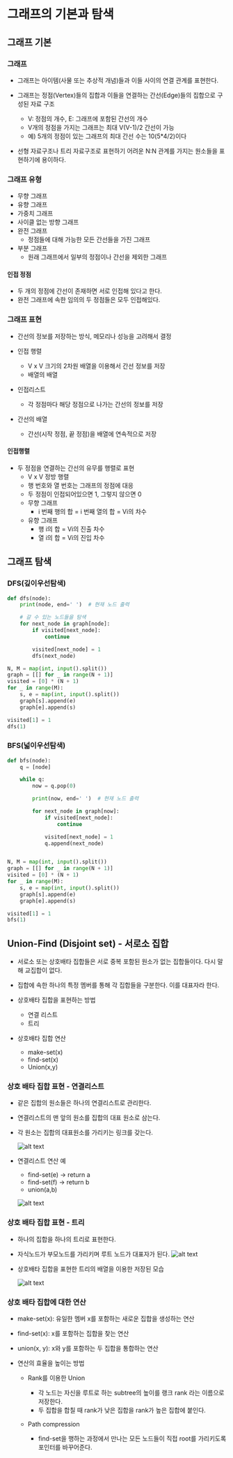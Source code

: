 # 그래프의 기본과 탐색

## 그래프 기본

### 그래프
- 그래프는 아이템(사물 또는 추상적 개념)들과 이들 사이의 연결 관계를 표현한다.

- 그래프는 정점(Vertex)들의 집합과 이들을 연결하는 간선(Edge)들의 집합으로 구성된 자료 구조
   - V: 정점의 개수, E: 그래프에 포함된 간선의 개수
   - V개의 정점을 가지는 그래프는 최대 V(V-1)/2 간선이 가능
    - 예) 5개의 정점이 있는 그래프의 최대 간선 수는 10(5*4/2)이다

- 선형 자료구조나 트리 자료구조로 표현하기 어려운 N:N 관계를 가지는 원소들을 표현하기에 용이하다.

### 그래프 유형
- 무향 그래프
- 유향 그래프 
- 가중치 그래프
- 사이클 없는 방향 그래프
- 완전 그래프
  - 정점들에 대해 가능한 모든 간선들을 가진 그래프
- 부분 그래프
  - 원래 그래프에서 일부의 정점이나 간선을 제외한 그래프

#### 인접 정점
- 두 개의 정점에 간선이 존재하면 서로 인접해 있다고 한다.
- 완전 그래프에 속한 임의의 두 정점들은 모두 인접해있다.

### 그래프 표현

- 간선의 정보를 저장하는 방식, 메모리나 성능을 고려해서 결정

- 인접 행렬
  - V x V 크기의 2차원 배열을 이용해서 간선 정보를 저장
  - 배열의 배열
- 인접리스트
  - 각 정점마다 해당 정점으로 나가는 간선의 정보를 저장
- 간선의 배열 
  - 간선(시작 정점, 끝 정점)을 배열에 연속적으로 저장

#### 인접행렬

- 두 정점을 연결하는 간선의 유무를 행렬로 표현
  - V x V 정방 행렬
  - 행 번호와 열 번호는 그래프의 정점에 대응
  - 두 정점이 인접되어있으면 1, 그렇지 않으면 0
  - 무향 그래프
    - i 번째 행의 합 = i 번째 열의 합 = Vi의 차수
  - 유향 그래프 
    - 행 i의 합 = Vi의 진출 차수
    - 열 i의 합 = Vi의 진입 차수

## 그래프 탐색
### DFS(깊이우선탐색)

```py
def dfs(node):
    print(node, end=' ')  # 현재 노드 출력

    # 갈 수 있는 노드들을 탐색
    for next_node in graph[node]:
        if visited[next_node]:
            continue

        visited[next_node] = 1
        dfs(next_node)

N, M = map(int, input().split())
graph = [[] for _ in range(N + 1)]
visited = [0] * (N + 1)
for _ in range(M):
    s, e = map(int, input().split())
    graph[s].append(e)
    graph[e].append(s)

visited[1] = 1
dfs(1)
```

### BFS(넓이우선탐색)

```py
def bfs(node):
    q = [node]

    while q:
        now = q.pop(0)

        print(now, end=' ')  # 현재 노드 출력

        for next_node in graph[now]:
            if visited[next_node]:
                continue

            visited[next_node] = 1
            q.append(next_node)


N, M = map(int, input().split())
graph = [[] for _ in range(N + 1)]
visited = [0] * (N + 1)
for _ in range(M):
    s, e = map(int, input().split())
    graph[s].append(e)
    graph[e].append(s)

visited[1] = 1
bfs(1)
```

## Union-Find (Disjoint set) - 서로소 집합

- 서로소 또는 상호배타 집합들은 서로 중복 포함된 원소가 없는 집합들이다. 다시 말해 교집합이 없다.

- 집합에 속한 하나의 특정 멤버를 통해 각 집합들을 구분한다. 이를 대표자라 한다.

- 상호배타 집합을 표현하는 방법
  - 연결 리스트
  - 트리

- 상호배타 집합 연산
  - make-set(x)
  - find-set(x)
  - Union(x,y)

### 상호 배타 집합 표현 - 연결리스트

- 같은 집합의 원소들은 하나의 연결리스트로 관리한다.
- 연결리스트의 맨 앞의 원소를 집합의 대표 원소로 삼는다.
- 각 원소는 집합의 대표원소를 가리키는 링크를 갖는다.

  ![alt text](images/image-01.png)

- 연결리스트 연산 예
  - find-set(e)  -> return a
  - find-set(f)  -> return b
  - union(a,b)

  ![alt text](images/image-02.png)

### 상호 배타 집합 표현 - 트리

- 하나의 집합을 하나의 트리로 표현한다.
- 자식노드가 부모노드를 가리키며 루트 노드가 대표자가 된다.
  ![alt text](images/image-03.png)

- 상호배타 집합을 표현한 트리의 배열을 이용한 저장된 모습

  ![alt text](images/image-04.png)

### 상호 배타 집합에 대한 연산

- make-set(x): 유일한 멤버 x를 포함하는 새로운 집합을 생성하는 연산
- find-set(x): x를 포함하는 집합을 찾는 연산
- union(x, y): x와 y를 포함하는 두 집합을 통합하는 연산

- 연산의 효율을 높이는 방법

  - Rank를 이용한 Union
    - 각 노드는 자신을 루트로 하는 subtree의 높이를 랭크 rank 라는 이름으로 저장한다.
    - 두 집합을 합칠 때 rank가 낮은 집합을 rank가 높은 집합에 붙인다.

  - Path compression
    - find-set을 행하는 과정에서 만나는 모든 노드들이 직접 root를 가리키도록 포인터를 바꾸어준다.